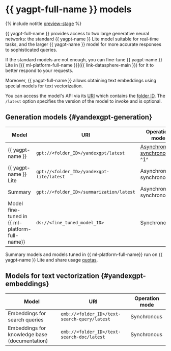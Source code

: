 # {{ yagpt-full-name }} models

{% include notitle [preview-stage](../../_includes/yandexgpt/preview.md) %}

{{ yagpt-full-name }} provides access to two large generative neural networks: the standard {{ yagpt-name }} Lite model suitable for real-time tasks, and the larger {{ yagpt-name }} model for more accurate responses to sophisticated queries.

If the standard models are not enough, you can fine-tune {{ yagpt-name }} Lite in [{{ ml-platform-full-name }}]({{ link-datasphere-main }}) for it to better respond to your requests.

Moreover, {{ yagpt-full-name }} allows obtaining text embeddings using special models for text vectorization.

You can access the model's API via its [URI](https://en.wikipedia.org/wiki/URI) which contains the [folder ID](../../resource-manager/operations/folder/get-id.md). The `/latest` option specifies the version of the model to invoke and is optional.

## Generation models {#yandexgpt-generation}

| Model | URI | Operation mode |
|---|---|---|
| {{ yagpt-name }} | `gpt://<folder_ID>/yandexgpt/latest` | [Asynchronous, synchronous](./index.md#working-mode) ^1^ |
| {{ yagpt-name }} Lite | `gpt://<folder_ID>/yandexgpt-lite/latest` | Asynchronous, synchronous |
| Summary | `gpt://<folder_ID>/summarization/latest` | Asynchronous, synchronous |
| Model fine-tuned in {{ ml-platform-full-name}} | `ds://<fine_tuned_model_ID>` | Synchronous |

Summary models and models tuned in {{ ml-platform-full-name}} run on {{ yagpt-name }} Lite and share usage [quotas](./limits.md#quotas).

## Models for text vectorization {#yandexgpt-embeddings}

| Model | URI | Operation mode |
|---|---|---|
| Embeddings for search queries | `emb://<folder_ID>/text-search-query/latest` | Synchronous |
| Embeddings for knowledge base (documentation) | `emb://<folder_ID>/text-search-doc/latest` | Synchronous |